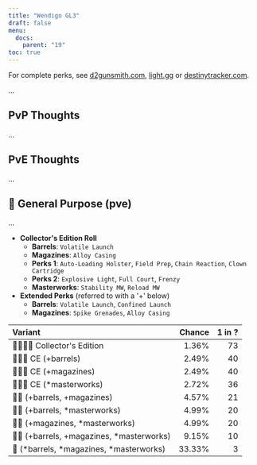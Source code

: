 ```yaml
---
title: "Wendigo GL3"
draft: false
menu:
  docs:
    parent: "19"
toc: true
---
```


For complete perks, see [d2gunsmith.com](https://d2gunsmith.com/w/3183283212), [light.gg](https://www.light.gg/db/items/3183283212) or [destinytracker.com](https://destinytracker.com/destiny-2/db/items/3183283212).

...

## PvP Thoughts

...

## PvE Thoughts

...

## 👾 General Purpose (pve)

...

* **Collector's Edition Roll**
  * **Barrels**: `Volatile Launch`
  * **Magazines**: `Alloy Casing`
  * **Perks 1**: `Auto-Loading Holster`, `Field Prep`, `Chain Reaction`, `Clown Cartridge`
  * **Perks 2**: `Explosive Light`, `Full Court`, `Frenzy`
  * **Masterworks**: `Stability MW`, `Reload MW`
* **Extended Perks** (referred to with a '+' below)
  * **Barrels**: `Volatile Launch`, `Confined Launch`
  * **Magazines**: `Spike Grenades`, `Alloy Casing`

| Variant | Chance | 1 in ? |
|:-|-:|-:|
| 👾👾👾🌟 Collector's Edition | 1.36% | 73 |
| 👾👾👾 CE (+barrels) | 2.49% | 40 |
| 👾👾👾 CE (+magazines) | 2.49% | 40 |
| 👾👾👾 CE (*masterworks) | 2.72% | 36 |
| 👾👾 (+barrels, +magazines) | 4.57% | 21 |
| 👾👾 (+barrels, *masterworks) | 4.99% | 20 |
| 👾👾 (+magazines, *masterworks) | 4.99% | 20 |
| 👾👾 (+barrels, +magazines, *masterworks) | 9.15% | 10 |
| 👾 (*barrels, *magazines, *masterworks) | 33.33% | 3 |

